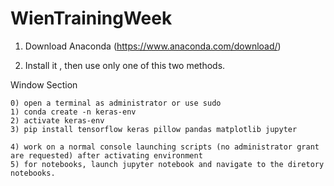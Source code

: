 # WienTrainingWeek

1) Download Anaconda (https://www.anaconda.com/download/)

2) Install it , then use only one of this two methods.


Window Section

    0) open a terminal as administrator or use sudo
    1) conda create -n keras-env
    2) activate keras-env
    3) pip install tensorflow keras pillow pandas matplotlib jupyter
          
    4) work on a normal console launching scripts (no administrator grant are requested) after activating environment
    5) for notebooks, launch jupyter notebook and navigate to the diretory notebooks.
    